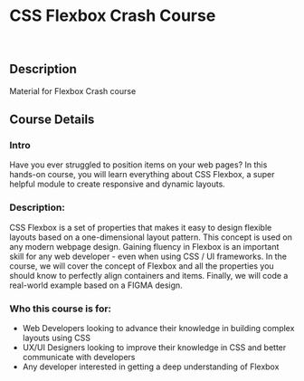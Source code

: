 # CSS Flexbox Crash Course
<br>

## Description
Material for Flexbox Crash course

## Course Details
### Intro

Have you ever struggled to position items on your web pages? In this hands-on course, you will learn everything about CSS Flexbox, a super helpful module to create responsive and dynamic layouts. 

### Description:

CSS Flexbox is a set of properties that makes it easy to design flexible layouts based on a one-dimensional layout pattern. This concept is used on any modern webpage design. Gaining fluency in Flexbox is an important skill for any web developer - even when using CSS / UI frameworks. In the course, we will cover the concept of Flexbox and all the properties you should know to perfectly align containers and items. Finally, we will code a real-world example based on a FIGMA design.

### Who this course is for:

- Web Developers looking to advance their knowledge in building complex layouts using CSS
- UX/UI Designers looking to improve their knowledge in CSS and better communicate with developers
- Any developer interested in getting a deep understanding of Flexbox

